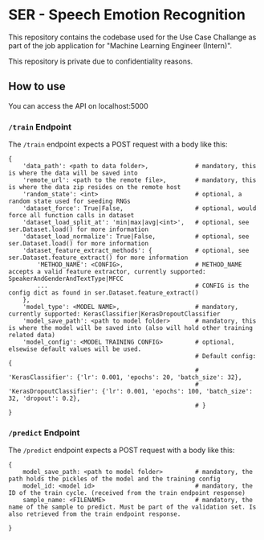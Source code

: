 # SER - Speech Emotion Recognition

This repository contains the codebase used for the Use Case Challange as part of the job application for "Machine Learning Engineer (Intern)".

This repository is private due to confidentiality reasons.

## How to use

You can access the API on localhost:5000

### `/train` Endpoint

The `/train` endpoint expects a POST request with a body like this:

```
{
    'data_path': <path to data folder>,             # mandatory, this is where the data will be saved into
    'remote_url': <path to the remote file>,        # mandatory, this is where the data zip resides on the remote host
    'random_state': <int>                           # optional, a random state used for seeding RNGs                         
    'dataset_force': True|False,                    # optional, would force all function calls in dataset
    'dataset_load_split_at': 'min|max|avg|<int>',   # optional, see ser.Dataset.load() for more information
    'dataset_load_normalize': True|False,           # optional, see ser.Dataset.load() for more information
    'dataset_feature_extract_methods': {            # optional, see ser.Dataset.feature_extract() for more information
        'METHOD_NAME': <CONFIG>,                    # METHOD_NAME accepts a valid feature extractor, currently supported: SpeakerAndGenderAndTextType|MFCC
        ...                                         # CONFIG is the config dict as found in ser.Dataset.feature_extract()
    },
    'model_type': <MODEL NAME>,                     # mandatory, currently supported: KerasClassifier|KerasDropoutClassifier
    'model_save_path': <path to model folder>       # mandatory, this is where the model will be saved into (also will hold other training related data)
    'model_config': <MODEL TRAINING CONFIG>         # optional, elsewise default values will be used.
                                                    # Default config: {
                                                    #   'KerasClassifier': {'lr': 0.001, 'epochs': 20, 'batch_size': 32},
                                                    #   'KerasDropoutClassifier': {'lr': 0.001, 'epochs': 100, 'batch_size': 32, 'dropout': 0.2},
                                                    # }
}
```

### `/predict` Endpoint

The `/predict` endpoint expects a POST request with a body like this:

```
{
    model_save_path: <path to model folder>         # mandatory, the path holds the pickles of the model and the training config
    model_id: <model id>                            # mandatory, the ID of the train cycle. (received from the train endpoint response)
    sample_name: <FILENAME>                         # mandatory, the name of the sample to predict. Must be part of the validation set. Is also retrieved from the train endpoint response.

}
```